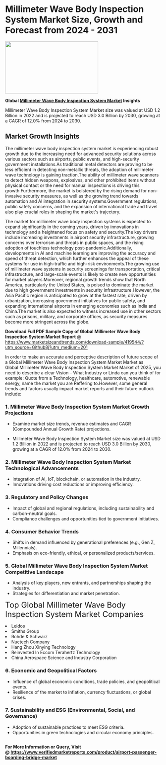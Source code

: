 <H1>Millimeter Wave Body Inspection System Market Size, Growth and Forecast from 2024 - 2031</H1><img class="aligncenter size-medium wp-image-584254" src="https://thirdeyenews.in/wp-content/uploads/2024/09/Global-Market-Research-300x168.jpeg" alt="" width="300" height="168" /><p><strong>Global&nbsp;<a href="https://www.marketsizeandtrends.com/download-sample/419544/?utm_source=Github8j?utm_medium=201">Millimeter Wave Body Inspection System Market</a> Insights</strong></p><p>Millimeter Wave Body Inspection System Market size was valued at USD 1.2 Billion in 2022 and is projected to reach USD 3.0 Billion by 2030, growing at a CAGR of 12.0% from 2024 to 2030.</p><p><h2>Market Growth Insights</h2> <p>The millimeter wave body inspection system market is experiencing robust growth due to the increasing need for advanced security solutions across various sectors such as airports, public events, and high-security government installations.As traditional metal detectors are proving to be less efficient in detecting non-metallic threats, the adoption of millimeter wave technology is gaining traction.The ability of millimeter wave scanners to detect hidden weapons, explosives, and other prohibited items without physical contact or the need for manual inspections is driving this growth.Furthermore, the market is bolstered by the rising demand for non-invasive security measures, as well as the growing trend towards automation and AI integration in security systems.Government regulations, public safety concerns, and the expansion of international trade and travel also play crucial roles in shaping the market's trajectory.</p> <p>The market for millimeter wave body inspection systems is expected to expand significantly in the coming years, driven by innovations in technology and a heightened focus on safety and security.The key drivers include increasing investments in airport security infrastructure, growing concerns over terrorism and threats in public spaces, and the rising adoption of touchless technology post-pandemic.Additionally, developments in AI and machine learning are improving the accuracy and speed of threat detection, which further enhances the appeal of these systems for use in high-traffic and high-risk environments.The growing use of millimeter wave systems in security screenings for transportation, critical infrastructure, and large-scale events is likely to create new opportunities for market players.Moreover, regional growth trends show that North America, particularly the United States, is poised to dominate the market due to high government investments in security infrastructure.However, the Asia Pacific region is anticipated to grow at the fastest rate, driven by urbanization, increasing government initiatives for public safety, and expanding international airports in emerging economies such as India and China.The market is also expected to witness increased use in other sectors such as prisons, military, and corporate offices, as security measures become more stringent across the globe.</p> <p><span class=""><strong>Download Full PDF Sample Copy of Global Millimeter Wave Body Inspection System Market Report</strong> @ <a href="https://www.marketsizeandtrends.com/download-sample/419544/?utm_source=Github8j?utm_medium=201" target="_blank">https://www.marketsizeandtrends.com/download-sample/419544/?utm_source=Github8j?utm_medium=201</a></span></p><p>In order to make an accurate and perceptive description of future scope of a Global&nbsp;Millimeter Wave Body Inspection System Market Market as Global&nbsp;Millimeter Wave Body Inspection System Market Market of 2025, you need to describe a clear Vision &ndash; What Industry or Linda can you think of for example: Quote from a Technology, healthcare, automotive, renewable energy, name the market you are Reffering to.However, some general trends and factors usually impact market reports and their future outlook include:</p><h3>1.&nbsp;<strong>Millimeter Wave Body Inspection System Market Growth Projections</strong></h3><ul><li>Examine market size trends, revenue estimates and CAGR (Compounded Annual Growth Rate) projections.</li><li><p>Millimeter Wave Body Inspection System Market size was valued at USD 1.2 Billion in 2022 and is projected to reach USD 3.0 Billion by 2030, growing at a CAGR of 12.0% from 2024 to 2030.</p></li></ul><h3>2.&nbsp;<strong>Millimeter Wave Body Inspection System Market Technological Advancements</strong></h3><ul><li>Integration of AI, IoT, blockchain, or automation in the industry.</li><li>Innovations driving cost reductions or improving efficiency.</li></ul><h3>3.&nbsp;<strong>Regulatory and Policy Changes</strong></h3><ul><li>Impact of global and regional regulations, including sustainability and carbon-neutral goals.</li><li>Compliance challenges and opportunities tied to government initiatives.</li></ul><h3>4.&nbsp;<strong>Consumer Behavior Trends</strong></h3><ul><li>Shifts in demand influenced by generational preferences (e.g., Gen Z, Millennials).</li><li>Emphasis on eco-friendly, ethical, or personalized products/services.</li></ul><h3>5.&nbsp;<strong>Global Millimeter Wave Body Inspection System Market Competitive Landscape</strong></h3><ul><li>Analysis of key players, new entrants, and partnerships shaping the industry.</li><li>Strategies for differentiation and market penetration.</li></ul><p data-pm-slice="1 1 []"><span style="color: inherit; font-family: inherit; font-size: 25px;">Top Global Millimeter Wave Body Inspection System Market Companies</span></p><div class="" data-test-id=""><p><li>Leidos</li><li> Smiths Group</li><li> Rohde & Schwarz</li><li> Nuctech Company</li><li> Hang Zhou Xinying Technology</li><li> Reinvested In Eccom Terahertz Technology</li><li> China Aerospace Science and Industry Corporation</li></p></div><h3>6.&nbsp;<strong>Economic and Geopolitical Factors</strong></h3><ul><li>Influence of global economic conditions, trade policies, and geopolitical events.</li><li>Resilience of the market to inflation, currency fluctuations, or global crises.</li></ul><h3>7.&nbsp;<strong>Sustainability and ESG (Environmental, Social, and Governance)</strong></h3><ul><li>Adoption of sustainable practices to meet ESG criteria.</li><li>Opportunities in green technologies and circular economy principles.</li></ul><h2><strong style="font-size: 14px;">For More Information or Query, Visit @&nbsp;</strong><a style="background-color: #ffffff; font-size: 14px;" href="https://www.marketsizeandtrends.com/report/millimeter-wave-body-inspection-system-market/" target="_blank">https://www.verifiedmarketreports.com/product/airport-passenger-boarding-bridge-market</a></h2>